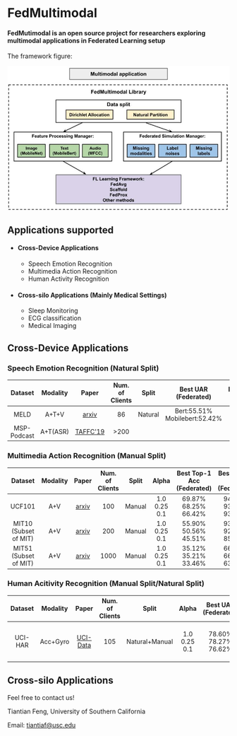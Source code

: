 # FedMultimodal
#### FedMutimodal is an open source project for researchers exploring multimodal applications in Federated Learning setup

The framework figure:

<div align="center">
 <img src="img/FedMultimodal.jpg" width="750px">
</div>



## Applications supported
* #### Cross-Device Applications
    * Speech Emotion Recognition
    * Multimedia Action Recognition
    * Human Activity Recognition
* #### Cross-silo Applications (Mainly Medical Settings)
    * Sleep Monitoring
    * ECG classification
    * Medical Imaging

## Cross-Device Applications
### Speech Emotion Recognition (Natural Split)

Dataset | Modality | Paper | Num. of Clients | Split | Best UAR (Federated) | Learning Rate | Global Epoch
|:---:|:---:|:---:|:---:|:---:|:---:|:---:|:---:|
MELD | A+T+V | [arxiv](https://arxiv.org/abs/1810.02508) | 86 | Natural | Bert:55.51% <br> Mobilebert:52.42% | 0.01 | 300
MSP-Podcast | A+T(ASR) | [TAFFC'19](https://ecs.utdallas.edu/research/researchlabs/msp-lab/publications/Lotfian_2019_3.pdf) | >200 |    |


### Multimedia Action Recognition (Manual Split)

Dataset | Modality | Paper | Num. of Clients | Split | Alpha | Best Top-1 Acc (Federated) | Best Top-5 Acc (Federated) | Learning Rate | Global Epoch | Fold
|:---:|:---:|:---:|:---:|:---:|:---:|:---:|:---:|:---:|:---:|:---:|
UCF101 | A+V | [arxiv](https://arxiv.org/abs/1212.0402) | 100 | Manual | 1.0 <br> 0.25 <br> 0.1 | 69.87% <br> 68.25% <br> 66.42% | 94.57% <br> 93.61% <br> 93.81% | 0.1 <br> | 300 <br> | 3 folds from dataset
MIT10 (Subset of MIT) | A+V | [arxiv](https://arxiv.org/abs/1801.03150) | 200 | Manual | 1.0 <br> 0.25 <br> 0.1 | 55.90% <br> 50.56% <br> 45.51% | 93.89% <br> 92.87% <br> 85.11% | 0.1 | 300 | 3 folds with 3 seeds
MIT51 (Subset of MIT) | A+V | [arxiv](https://arxiv.org/abs/1801.03150) | 1000 | Manual | 1.0 <br> 0.25 <br> 0.1 | 35.12% <br> 35.21% <br> 33.46% | 66.12% <br> 66.16% <br> 63.54% | 0.1 | 500 | 3 folds with 3 seeds

### Human Acitivity Recognition (Manual Split/Natural Split)
Dataset | Modality | Paper | Num. of Clients | Split | Alpha | Best UAR (Federated) | Learning Rate | Global Epoch | Fold |
|:---:|:---:|:---:|:---:|:---:|:---:|:---:|:---:|:---:| :---:|
UCI-HAR | Acc+Gyro | [UCI-Data](https://archive.ics.uci.edu/ml/datasets/human+activity+recognition+using+smartphones) | 105 | Natural+Manual | 1.0 <br> 0.25 <br> 0.1 | 78.60% <br> 78.27% <br> 76.62% | 0.1 | 300 | 5 folds with 5 seeds

## Cross-silo Applications

Feel free to contact us!

Tiantian Feng, University of Southern California

Email: tiantiaf@usc.edu